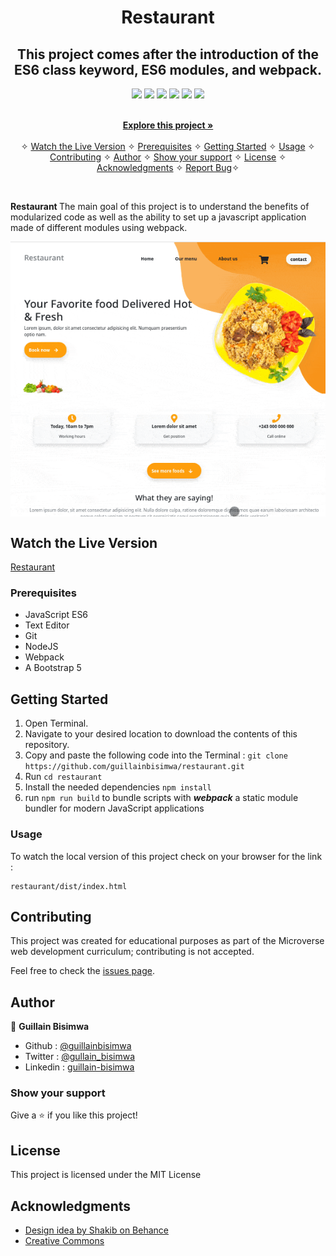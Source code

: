 <p align="center">
    <h1 align="center"> Restaurant </h1>
</p>

<p align="center">
    <h2 align="center"> 
    This project comes after the introduction of the ES6 class keyword, ES6 modules, and webpack.</h2>
</p>

<p align="center">
    <a href="https://img.shields.io/badge/Microverse-blueviolet" alt="Contributors">
        <img src="https://img.shields.io/badge/Microverse-blueviolet" /></a>
    <a href="https://www.javascript.com/" alt="JS">
        <img src="https://img.shields.io/badge/javaScript-ES6-yellow" /></a>
    <a href="https://webpack.js.org//" alt="Webpack">
        <img src="https://img.shields.io/badge/Webpack.js-5.21.2-blue" /></a>
    <a href="https://babeljs.io/" alt="Babel">
        <img src="https://img.shields.io/badge/Babel-6.26.3-yellow" /></a>
    <a href="https://eslint.org/" alt="Eslint">
        <img src="https://img.shields.io/badge/eslint-6.8.0-red" /></a>
    <a href="https://stylelint.io/" alt="Stylelint">
        <img src="https://img.shields.io/badge/Stylelint-13.3.x-green" /></a>
</p>

<p align="center">    
    <br />
    <a href="https://github.com/guillainbisimwa/restaurant"><strong>Explore this project »</strong></a>
    <br />
    <br />&#10023;
    <a href="#Prerequisites">Watch the Live Version</a> &#10023;
    <a href="#Prerequisites">Prerequisites</a> &#10023;
    <a href="#Getting-Started">Getting Started</a> &#10023;
    <a href="#Usage">Usage</a> &#10023;
    <a href="#Contributing">Contributing</a> &#10023;
    <a href="#Author">Author</a> &#10023;
    <a href="#Show-your-support">Show your support</a> &#10023;
    <a href="#License">License</a> &#10023;
    <a href="#Acknowledgments">Acknowledgments</a> &#10023;
    <a href="https://github.com/guillainbisimwa/restaurant/issues">Report Bug</a>&#10023;

</p>

<br/>

<b>Restaurant </b> The main goal of this project is to understand the benefits of modularized code as well as the ability to set up a javascript application made of different modules using webpack.

<img src="./src/img/screen-min.gif" alt="screenshot" style="margin: auto; display: block">

## Watch the Live Version

[Restaurant](https://)

### Prerequisites

- JavaScript ES6
- Text Editor
- Git
- NodeJS
- Webpack
- A Bootstrap 5

## Getting Started

1. Open Terminal.
2. Navigate to your desired location to download the contents of this repository.
3. Copy and paste the following code into the Terminal :
   `git clone https://github.com/guillainbisimwa/restaurant.git`
4. Run `cd restaurant`
5. Install the needed dependencies `npm install`
6. run `npm run build` to bundle scripts with **_webpack_** a static module bundler for modern JavaScript applications

### Usage

To watch the local version of this project check on your browser for the link :

```
restaurant/dist/index.html
```

## Contributing

This project was created for educational purposes as part of the Microverse web development curriculum; contributing is not accepted.

Feel free to check the [issues page](https://github.com/guillainbisimwa/restaurant/issues).

## Author

👤 **Guillain Bisimwa**

- Github : [@guillainbisimwa](https://github.com/guillainbisimwa)
- Twitter : [@gullain_bisimwa](https://twitter.com/gullain_bisimwa)
- Linkedin : [guillain-bisimwa](https://www.linkedin.com/in/guillain-bisimwa-8a8b7a7b/)

### Show your support

Give a ⭐️ if you like this project!

## License

This project is licensed under the MIT License

## Acknowledgments

- [Design idea by Shakib on Behance](https://dribbble.com/shots/11246595-Foodie-Landing-Page/attachments/2854467?mode=media)
- [Creative Commons ](https://creativecommons.org/licenses/by-nc/4.0/)

